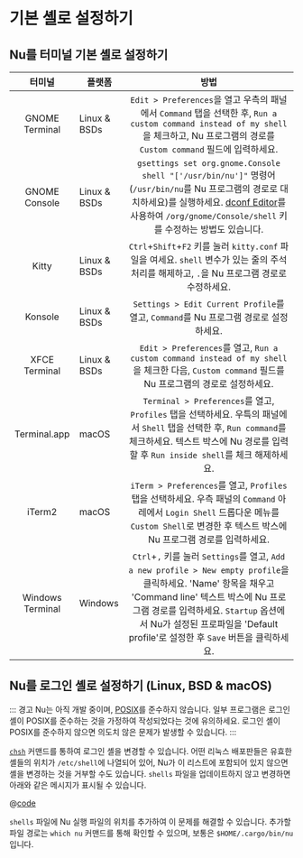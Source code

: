 # 기본 셸로 설정하기

## Nu를 터미널 기본 셸로 설정하기

|      터미널      | 플랫폼       |                                                                                                                                       방법                                                                                                                                       |
| :--------------: | ------------ | :------------------------------------------------------------------------------------------------------------------------------------------------------------------------------------------------------------------------------------------------------------------------------: |
|  GNOME Terminal  | Linux & BSDs |                                              `Edit > Preferences`을 열고 우측의 패널에서 `Command` 탭을 선택한 후, `Run a custom command instead of my shell`을 체크하고, Nu 프로그램의 경로를 `Custom command` 필드에 입력하세요.                                               |
|  GNOME Console   | Linux & BSDs |             `gsettings set org.gnome.Console shell "['/usr/bin/nu']"` 명령어(`/usr/bin/nu`를 Nu 프로그램의 경로로 대치하세요)를 실행하세요. [dconf Editor](https://apps.gnome.org/DconfEditor/)를 사용하여 `/org/gnome/Console/shell` 키를 수정하는 방법도 있습니다.             |
|      Kitty       | Linux & BSDs |                                                                  `Ctrl`+`Shift`+`F2` 키를 눌러 `kitty.conf` 파일을 여세요. `shell` 변수가 있는 줄의 주석 처리를 해제하고, `.`을 Nu 프로그램 경로로 수정하세요.                                                                   |
|     Konsole      | Linux & BSDs |                                                                                               `Settings > Edit Current Profile`를 열고, `Command`를 Nu 프로그램 경로로 설정하세요.                                                                                               |
|  XFCE Terminal   | Linux & BSDs |                                                                 `Edit > Preferences`를 열고, `Run a custom command instead of my shell`을 체크한 다음, `Custom command` 필드를 Nu 프로그램의 경로로 설정하세요.                                                                  |
|   Terminal.app   | macOS        |                                     `Terminal > Preferences`를 열고, `Profiles` 탭을 선택하세요. 우특의 패널에서 `Shell` 탭을 선택한 후, `Run command`를 체크하세요. 텍스트 박스에 Nu 경로를 입력할 후 `Run inside shell`를 체크 해제하세요.                                     |
|      iTerm2      | macOS        |                                          `iTerm > Preferences`를 열고, `Profiles` 탭을 선택하세요. 우측 패널의 `Command` 아레에서 `Login Shell` 드롭다운 메뉴를 `Custom Shell`로 변경한 후 텍스트 박스에 Nu 프로그램 경로를 입력하세요.                                          |
| Windows Terminal | Windows      | `Ctrl`+`,` 키를 눌러 `Settings`를 열고, `Add a new profile > New empty profile`을 클릭하세요. 'Name' 항목을 채우고 'Command line' 텍스트 박스에 Nu 프로그램 경로를 입력하세요. `Startup` 옵션에서 Nu가 설정된 프로파일을 'Default profile'로 설정한 후 `Save` 버튼을 클릭하세요. |

## Nu를 로그인 셸로 설정하기 (Linux, BSD & macOS)

::: 경고
Nu는 아직 개발 중이며, [POSIX](https://en.wikipedia.org/wiki/POSIX)를 준수하지 않습니다.
일부 프로그램은 로그인 셸이 POSIX를 준수하는 것을 가정하여 작성되었다는 것에 유의하세요.
로그인 셸이 POSIX를 준수하지 않으면 의도치 않은 문제가 발생할 수 있습니다.
:::

[`chsh`](https://linux.die.net/man/1/chsh) 커맨드를 통하여 로그인 셸을 변경할 수 있습니다.
어떤 리눅스 배포판들은 유효한 셸들의 위치가 `/etc/shell`에 나열되어 있어, Nu가 이 리스트에 포함되어 있지 않으면 셸을 변경하는 것을 거부할 수도 있습니다.
`shells` 파일을 업데이트하지 않고 변경하면 아래와 같은 메시지가 표시될 수 있습니다.

@[code](@snippets/installation/chsh_invalid_shell_error.sh)

`shells` 파일에 Nu 실행 파일의 위치를 추가하여 이 문제를 해결할 수 있습니다.
추가할 파일 경로는 `which nu` 커맨드를 통해 확인할 수 있으며, 보통은 `$HOME/.cargo/bin/nu`입니다.
